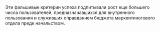 Эти фальшивые критерии успеха подпитывали рост еще большего числа пользователей, предназначавшихся для внутренного пользования и служивших оправданием бюджета маркентиногового отдела преде начальством.